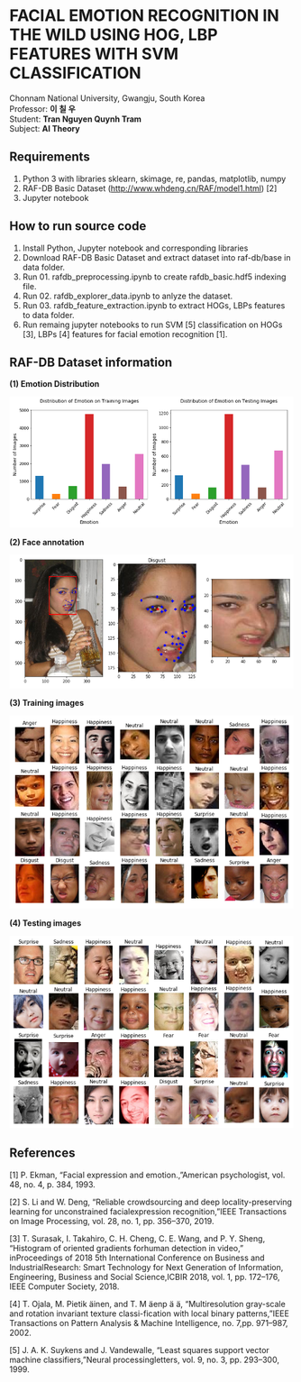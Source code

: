 # FACIAL EMOTION RECOGNITION IN THE WILD USING HOG, LBP FEATURES WITH SVM CLASSIFICATION
Chonnam National University, Gwangju, South Korea<br/>
Professor: **이 칠 우**<br/>
Student: **Tran Nguyen Quynh Tram**<br/>
Subject: **AI Theory**<br/>

## Requirements
1. Python 3 with libraries sklearn, skimage, re, pandas, matplotlib, numpy
2. RAF-DB Basic Dataset (http://www.whdeng.cn/RAF/model1.html) [2]
3. Jupyter notebook

## How to run source code
1. Install Python, Jupyter notebook and corresponding libraries
2. Download RAF-DB Basic Dataset and extract dataset into raf-db/base in data folder.
3. Run 01. rafdb_preprocessing.ipynb to create rafdb_basic.hdf5 indexing file.
4. Run 02. rafdb_explorer_data.ipynb to anlyze the dataset.
5. Run 03. rafdb_feature_extraction.ipynb to extract HOGs, LBPs features to data folder.
6. Run remaing jupyter notebooks to run SVM [5] classification on HOGs [3], LBPs [4] features for facial emotion recognition [1].

## RAF-DB Dataset information
**(1) Emotion Distribution**

![alt text](https://github.com/tramtran2/chonnam_aitheory_final_project/blob/master/images/rafdb_data_distribution.png)

**(2) Face annotation**

![alt text](https://github.com/tramtran2/chonnam_aitheory_final_project/blob/master/images/rafdb_image_annotation.png)

**(3) Training images**

![alt text](https://github.com/tramtran2/chonnam_aitheory_final_project/blob/master/images/traininig_images.png)

**(4) Testing images**

![alt text](https://github.com/tramtran2/chonnam_aitheory_final_project/blob/master/images/testing_images.png)

## References
[1]  P. Ekman, “Facial expression and emotion.,”American psychologist, vol. 48, no. 4, p. 384, 1993.

[2]  S. Li and W. Deng, “Reliable crowdsourcing and deep locality-preserving learning for unconstrained facialexpression recognition,”IEEE Transactions on Image Processing, vol. 28, no. 1, pp. 356–370, 2019.

[3]  T. Surasak, I. Takahiro, C. H. Cheng, C. E. Wang, and P. Y. Sheng, “Histogram of oriented gradients forhuman detection in video,” inProceedings of 2018 5th International Conference on Business and IndustrialResearch: Smart Technology for Next Generation of Information, Engineering, Business and Social Science,ICBIR 2018, vol. 1, pp. 172–176, IEEE Computer Society, 2018.

[4]  T. Ojala, M. Pietik ̈ainen, and T. M ̈aenp ̈a ̈a, “Multiresolution gray-scale and rotation invariant texture classi-fication with local binary patterns,”IEEE Transactions on Pattern Analysis & Machine Intelligence, no. 7,pp. 971–987, 2002.

[5]  J. A. K. Suykens and J. Vandewalle, “Least squares support vector machine classifiers,”Neural processingletters, vol. 9, no. 3, pp. 293–300, 1999.
